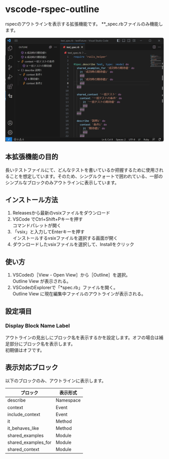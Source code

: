 # vscode-rspec-outline

rspecのアウトラインを表示する拡張機能です。
**_spec.rbファイルのみ機能します。

![screenshot](image/screenshot.png)

## 本拡張機能の目的

長いテストファイルにて、どんなテストを書いているか把握するために使用されることを想定しています。そのため、シングルクォートで囲われている、一部のシンプルなブロックのみアウトラインに表示しています。

## インストール方法

1. Releasesから最新のvsixファイルをダウンロード
2. VSCode でCtrl+Shift+Pキーを押す  
コマンドパレットが開く
3. 「vsix」と入力してEnterキーを押す  
インストールするvsixファイルを選択する画面が開く
4. ダウンロードしたvsixファイルを選択して、Installをクリック

## 使い方

1. VSCodeの［View - Open View］から［Outline］を選択。  
Outline View が表示される。
2. VSCodeのExplorerで「*spec.rb」ファイルを開く。  
Outline View に現在編集中ファイルのアウトラインが表示される。

## 設定項目

### Display Block Name Label

アウトラインの見出しにブロック名を表示するかを設定します。オフの場合は補足部分にブロック名を表示します。  
初期値はオフです。

## 表示対応ブロック

以下のブロックのみ、アウトラインに表示します。

|ブロック|表示形式|
|---|---|
|describe|Namespace|
|context|Event|
|include_context|Event|
|it|Method|
|it_behaves_like|Method|
|shared_examples|Module|
|shared_examples_for|Module|
|shared_context|Module|

